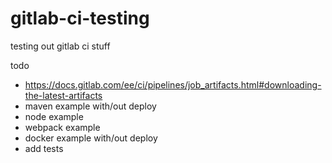 # gitlab-ci-testing
testing out gitlab ci stuff 


todo
* https://docs.gitlab.com/ee/ci/pipelines/job_artifacts.html#downloading-the-latest-artifacts
* maven example with/out deploy
* node example
* webpack example
* docker example with/out deploy
* add tests
